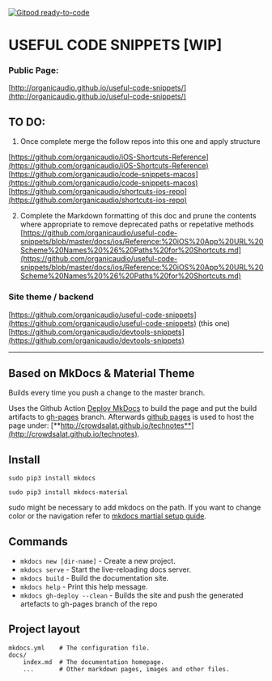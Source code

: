[![Gitpod ready-to-code](https://img.shields.io/badge/Gitpod-ready--to--code-blue?logo=gitpod)](https://gitpod.io/#https://github.com/organicaudio/technotes)

# USEFUL CODE SNIPPETS [WIP]

### Public Page:
[http://organicaudio.github.io/useful-code-snippets/](http://organicaudio.github.io/useful-code-snippets/)


## TO DO:
1) Once complete merge the follow repos into this one and apply structure

[https://github.com/organicaudio/iOS-Shortcuts-Reference](https://github.com/organicaudio/iOS-Shortcuts-Reference)
[https://github.com/organicaudio/code-snippets-macos](https://github.com/organicaudio/code-snippets-macos)
[https://github.com/organicaudio/shortcuts-ios-repo](https://github.com/organicaudio/shortcuts-ios-repo)


2) Complete the Markdown formatting of this doc and prune the contents where appropriate to remove deprecated paths or repetative methods
[https://github.com/organicaudio/useful-code-snippets/blob/master/docs/ios/Reference:%20iOS%20App%20URL%20Scheme%20Names%20%26%20Paths%20for%20Shortcuts.md](https://github.com/organicaudio/useful-code-snippets/blob/master/docs/ios/Reference:%20iOS%20App%20URL%20Scheme%20Names%20%26%20Paths%20for%20Shortcuts.md)


### Site theme / backend
[https://github.com/organicaudio/useful-code-snippets](https://github.com/organicaudio/useful-code-snippets) (this one)
[https://github.com/organicaudio/devtools-snippets](https://github.com/organicaudio/devtools-snippets)


--------------------------------------------------------------------------------------------------------------------------------------------

## Based on MkDocs & Material Theme

Builds every time you push a change to the master branch. 

Uses the Github Action [Deploy MkDocs](https://github.com/marketplace/actions/deploy-mkdocs) to build the page and put the build artifacts to [gh-pages](https://github.com/CrowdSalat/technotes/tree/gh-pages) branch. Afterwards [github pages](https://docs.github.com/en/free-pro-team@latest/github/working-with-github-pages) is used to host the page under: [**http://crowdsalat.github.io/technotes**](http://crowdsalat.github.io/technotes).

## Install

``sudo pip3 install mkdocs``

``sudo pip3 install mkdocs-material``

sudo might be necessary to add mkdocs on the path. If you want to change color or the navigation refer to [mkdocs martial setup guide](https://squidfunk.github.io/mkdocs-material/setup/changing-the-colors/).

## Commands

* `mkdocs new [dir-name]` - Create a new project.
* `mkdocs serve` - Start the live-reloading docs server.
* `mkdocs build` - Build the documentation site.
* `mkdocs help` - Print this help message.
* `mkdocs gh-deploy --clean` - Builds the site and push the generated artefacts to gh-pages branch of the repo

## Project layout

    mkdocs.yml    # The configuration file.
    docs/
        index.md  # The documentation homepage.
        ...       # Other markdown pages, images and other files.

